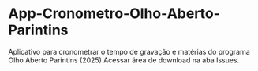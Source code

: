 # App-Cronometro-Olho-Aberto-Parintins
Aplicativo para cronometrar o tempo de gravação e matérias do programa Olho Aberto Parintins (2025)
Acessar área de download na aba Issues.
